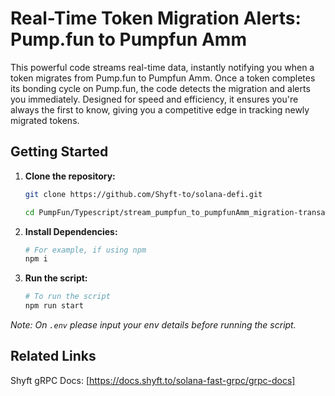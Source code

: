 # Real-Time Token Migration Alerts: Pump.fun to Pumpfun Amm

This powerful code streams real-time data, instantly notifying you when a token migrates from Pump.fun to Pumpfun Amm. Once a token completes its bonding cycle on Pump.fun, the code detects the migration and alerts you immediately. Designed for speed and efficiency, it ensures you're always the first to know, giving you a competitive edge in tracking newly migrated tokens.

## Getting Started

1. **Clone the repository:**
   ```bash
   git clone https://github.com/Shyft-to/solana-defi.git
   
   cd PumpFun/Typescript/stream_pumpfun_to_pumpfunAmm_migration-transactions
   ```

2. **Install Dependencies:**

    ```bash
    # For example, if using npm
    npm i
    ```

3. **Run the script:**

    ```bash
    # To run the script
    npm run start
    ```
*Note: On `.env` please input your env details before running the script.*

## Related Links

Shyft gRPC Docs: [https://docs.shyft.to/solana-fast-grpc/grpc-docs]
